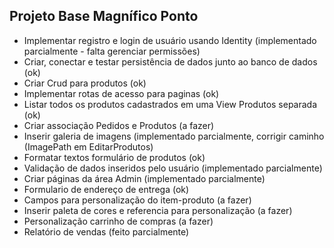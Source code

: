 ## Projeto Base Magnífico Ponto

- Implementar registro e login de usuário usando Identity (implementado parcialmente - falta gerenciar permissões)
- Criar, conectar e testar persistência de dados junto ao banco de dados (ok)
- Criar Crud para produtos (ok)
- Implementar rotas de acesso para paginas (ok)
- Listar todos os produtos cadastrados em uma View Produtos separada (ok)
- Criar associação Pedidos e Produtos (a fazer)
- Inserir galeria de imagens (implementado parcialmente, corrigir caminho (ImagePath em EditarProdutos)
- Formatar textos formulário de produtos (ok)
- Validação de dados inseridos pelo usuário (implementado parcialmente)
- Criar páginas da área Admin (implementado parcialmente)
- Formulario de endereço de entrega (ok)
- Campos para personalização do item-produto (a fazer)
- Inserir paleta de cores e referencia para personalização (a fazer)
- Personalização carrinho de compras (a fazer)
- Relatório de vendas (feito parcialmente)
